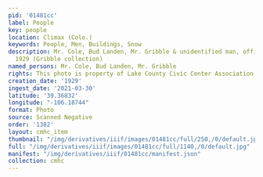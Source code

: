 ```yaml
---
pid: '01481cc'
label: People
key: people
location: Climax (Colo.)
keywords: People, Men, Buildings, Snow
description: Mr. Cole, Bud Landen, Mr. Gribble & unidentified man, office crew, Climax,
  1929 (Gribble collection)
named_persons: Mr. Cole, Bud Landen, Mr. Gribble
rights: This photo is property of Lake County Civic Center Association.
creation_date: '1929'
ingest_date: '2021-03-30'
latitude: '39.36832'
longitude: "-106.18744"
format: Photo
source: Scanned Negative
order: '1382'
layout: cmhc_item
thumbnail: "/img/derivatives/iiif/images/01481cc/full/250,/0/default.jpg"
full: "/img/derivatives/iiif/images/01481cc/full/1140,/0/default.jpg"
manifest: "/img/derivatives/iiif/01481cc/manifest.json"
collection: cmhc
---
```

